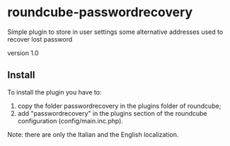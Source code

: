 roundcube-passwordrecovery
==========================

Simple plugin to store in user settings some alternative addresses used to recover lost password


version 1.0

Install
-------

To install the plugin you have to:

 1. copy the folder passwordrecovery in the plugins folder of roundcube;
 2. add "passwordrecovery" in the plugins section of the roundcube configuration (config/main.inc.php).


Note: there are only the Italian and the English localization.

